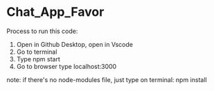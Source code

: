 # Chat_App_Favor

Process to run this code:
  1. Open in Github Desktop, open in Vscode 
  2. Go to terminal
  3. Type npm start
  4. Go to browser type localhost:3000

note: if there's no node-modules file, just type on terminal: npm install
